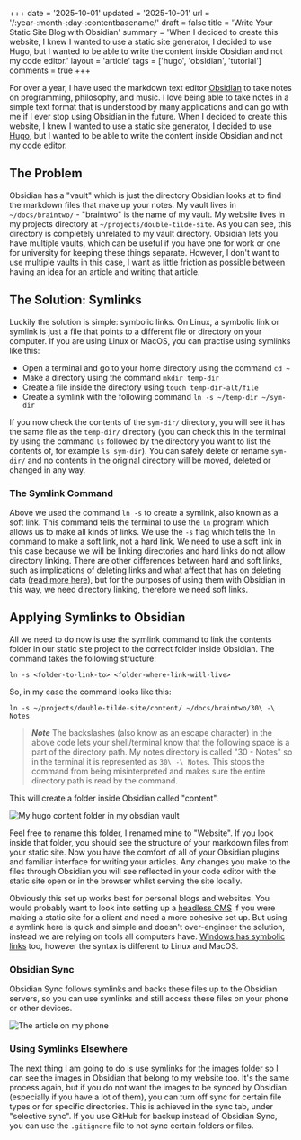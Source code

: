 +++
date = '2025-10-01'
updated = '2025-10-01'
url = '/:year-:month-:day-:contentbasename/'
draft = false
title = 'Write Your Static Site Blog with Obsidian'
summary = 'When I decided to create this website, I knew I wanted to use a static site generator, I decided to use Hugo, but I wanted to be able to write the content inside Obsidian and not my code editor.'
layout =  'article'
tags = ['hugo', 'obsidian', 'tutorial']
comments = true
+++

For over a year, I have used the markdown text editor [Obsidian](https://obsidian.md/) to take notes on programming, philosophy, and music. I love being able to take notes in a simple text format that is understood by many applications and can go with me if I ever stop using Obsidian in the future. When I decided to create this website, I knew I wanted to use a static site generator, I decided to use [Hugo](https://gohugo.io/), but I wanted to be able to write the content inside Obsidian and not my code editor.

## The Problem

Obsidian has a "vault" which is just the directory Obsidian looks at to find the markdown files that make up your notes. My vault lives in `~/docs/braintwo/` - "braintwo" is the name of my vault. My website lives in my projects directory at `~/projects/double-tilde-site`. As you can see, this directory is completely unrelated to my vault directory. Obsidian lets you have multiple vaults, which can be useful if you have one for work or one for university for keeping these things separate. However, I don't want to use multiple vaults in this case, I want as little friction as possible between having an idea for an article and writing that article.

## The Solution: Symlinks

Luckily the solution is simple: symbolic links. On Linux, a symbolic link or symlink is just a file that points to a different file or directory on your computer. If you are using Linux or MacOS, you can practise using symlinks like this:

- Open a terminal and go to your home directory using the command `cd ~`
- Make a directory using the command `mkdir temp-dir`
- Create a file inside the directory using `touch temp-dir-alt/file`
- Create a symlink with the following command `ln -s ~/temp-dir ~/sym-dir`

If you now check the contents of the `sym-dir/` directory, you will see it has the same file as the `temp-dir/` directory (you can check this in the terminal by using the command `ls` followed by the directory you want to list the contents of, for example `ls sym-dir`). You can safely delete or rename `sym-dir/` and no contents in the original directory will be moved, deleted or changed in any way.

### The Symlink Command

Above we used the command `ln -s` to create a symlink, also known as a soft link. This command tells the terminal to use the `ln` program which allows us to make all kinds of links. We use the `-s` flag which tells the `ln` command to make a soft link, not a hard link. We need to use a soft link in this case because we will be linking directories and hard links do not allow directory linking. There are other differences between hard and soft links, such as implications of deleting links and what affect that has on deleting data ([read more here](https://www.geeksforgeeks.org/operating-systems/difference-between-hard-link-and-soft-link/)), but for the purposes of using them with Obsidian in this way, we need directory linking, therefore we need soft links.

## Applying Symlinks to Obsidian

All we need to do now is use the symlink command to link the contents folder in our static site project to the correct folder inside Obsidian. The command takes the following structure:

```shell
ln -s <folder-to-link-to> <folder-where-link-will-live>
```

So, in my case the command looks like this:

```shell
ln -s ~/projects/double-tilde-site/content/ ~/docs/braintwo/30\ -\ Notes
```

> ***Note*** The backslashes (also know as an escape character) in the above code lets your shell/terminal know that the following space is a part of the directory path. My notes directory is called "30 - Notes" so in the terminal it is represented as `30\ -\ Notes`. This stops the command from being misinterpreted and makes sure the entire directory path is read by the command. 

This will create a folder inside Obsidian called "content".

![My hugo content folder in my obsdian vault](/images/2025-10-01-obsidian-symlink.png "My hugo content folder in my obsdian vault")

Feel free to rename this folder, I renamed mine to "Website". If you look inside that folder, you should see the structure of your markdown files from your static site. Now you have the comfort of all of your Obsidian plugins and familiar interface for writing your articles. Any changes you make to the files through Obsidian you will see reflected in your code editor with the static site open or in the browser whilst serving the site locally.

Obviously this set up works best for personal blogs and websites. You would probably want to look into setting up a [headless CMS](https://jamstack.org/headless-cms/) if you were making a static site for a client and need a more cohesive set up. But using a symlink here is quick and simple and doesn't over-engineer the solution, instead we are relying on tools all computers have. [Windows has symbolic links](https://learn.microsoft.com/en-us/windows-server/administration/windows-commands/mklink) too, however the syntax is different to Linux and MacOS.

### Obsidian Sync

Obsidian Sync follows symlinks and backs these files up to the Obsidian servers, so you can use symlinks and still access these files on your phone or other devices.

![The article on my phone](/images/2025-10-01-obsidian-mobile-250.jpg "The article on my phone")

### Using Symlinks Elsewhere

The next thing I am going to do is use symlinks for the images folder so I can see the images in Obsidian that belong to my website too. It's the same process again, but if you do not want the images to be synced by Obsidian (especially if you have a lot of them), you can turn off sync for certain file types or for specific directories. This is achieved in the sync tab, under "selective sync". If you use GitHub for backup instead of Obsidian Sync, you can use the `.gitignore` file to not sync certain folders or files.